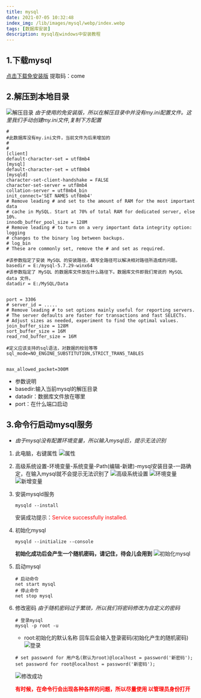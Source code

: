 ```yaml
---
title: mysql
date: 2021-07-05 10:32:48
index_img: /lib/images/mysql/webp/index.webp
tags: [数据库安装]
description: mysql在windows中安装教程
---
```


## 1.下载mysql
[点击下载免安装版](https://pan.baidu.com/s/1-53ZhX1XORZ2GG_nwte1cw)
提取码：come

## 2.解压到本地目录
![解压目录](/blog/lib/images/mysql/webp/1.webp)
*由于使用的免安装版，所以在解压目录中并没有my.ini配置文件。这里我们手动创建my.ini文件,复制下方配置*
```
# 
#此数据库没有my.ini文件，当前文件为后来增加的
#
#
[client]
default-character-set = utf8mb4
[mysql]
default-character-set = utf8mb4
[mysqld]
character-set-client-handshake = FALSE
character-set-server = utf8mb4
collation-server = utf8mb4_bin
init_connect='SET NAMES utf8mb4'
# Remove leading # and set to the amount of RAM for the most important data
# cache in MySQL. Start at 70% of total RAM for dedicated server, else 10%.
innodb_buffer_pool_size = 128M
# Remove leading # to turn on a very important data integrity option: logging
# changes to the binary log between backups.
# log_bin
# These are commonly set, remove the # and set as required.

#该参数指定了安装 MySQL 的安装路径，填写全路径可以解决相对路径所造成的问题。
basedir = E:/mysql-5.7.29-winx64
#该参数指定了 MySQL 的数据库文件放在什么路径下。数据库文件即我们常说的 MySQL data 文件。
datadir = E:/MySQL/Data


port = 3306
# server_id = .....
# Remove leading # to set options mainly useful for reporting servers.
# The server defaults are faster for transactions and fast SELECTs.
# Adjust sizes as needed, experiment to find the optimal values.
join_buffer_size = 128M
sort_buffer_size = 16M
read_rnd_buffer_size = 16M 

#定义应该支持的sql语法，对数据的校验等等
sql_mode=NO_ENGINE_SUBSTITUTION,STRICT_TRANS_TABLES


max_allowed_packet=300M
```
* 参数说明
* basedir:输入当前mysql的解压目录
* datadir：数据库文件放在哪里
* port：在什么端口启动

## 3.命令行启动mysql服务
* *由于mysql没有配置环境变量，所以输入mysql后，提示无法识别*
1. 此电脑，右键属性
    ![属性](/blog/lib/images/mysql/webp/2.webp)

2. 高级系统设置-环境变量-系统变量-Path(编辑-新建)-mysql安装目录-一路确定，在输入mysql就不会提示无法识别了
    ![高级系统设置](/blog/lib/images/mysql/webp/3.webp)
    ![环境变量](/blog/lib/images/mysql/webp/4.webp)
    ![新增变量](/blog/lib/images/mysql/webp/5.webp)

3. 安装mysqld服务
    ```
    mysqld --install
    ```
    安装成功提示：<font color=red>Service successfully installed.</font>

4. 初始化mysql
    ```
    mysqld --initialize --console
    ```
    **初始化成功后会产生一个随机密码，请记住，待会儿会用到**
    ![初始化mysql](/blog/lib/images/mysql/webp/6.webp)

5. 启动mysql
    ```
    # 启动命令
    net start mysql
    # 停止命令
    net stop mysql
    ```
     
6. 修改密码
   *由于随机密码过于繁琐，所以我们将密码修改为自定义的密码*
   ```
   # 登录mysql
   mysql -p root -u
   ```
   * root:初始化的默认名称
    回车后会输入登录密码(初始化产生的随机密码)
    ![登录](/blog/lib/images/mysql/webp/7.webp)
    ```
    # set password for 用户名(默认为root)@localhost = password('新密码');
    set password for root@localhost = password('新密码');
    ```
    ![修改成功](/blog/lib/images/mysql/webp/8.webp)

    <font color=red>**有时候，在命令行会出现各种各样的问题，所以尽量使用 以管理员身份打开**</font>

